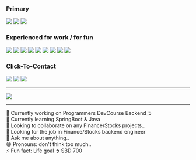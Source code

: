 ### Primary
<a><img src="https://img.shields.io/badge/Java-ED8B00?style=for-the-badge&logo=openjdk&logoColor=white"/></a>
<a><img src="https://img.shields.io/badge/Spring-6DB33F?style=for-the-badge&logo=spring&logoColor=white"/></a>
<a><img src="https://img.shields.io/badge/Oracle-F80000?style=for-the-badge&logo=oracle&logoColor=black"/></a>

### Experienced for work / for fun 
<a><img src="https://img.shields.io/badge/C%23-239120?style=for-the-badge&logo=c-sharp&logoColor=white"/></a>
<a><img src="https://img.shields.io/badge/.NET-5C2D91?style=for-the-badge&logo=.net&logoColor=white"/></a>
<a><img src="https://img.shields.io/badge/MySQL-00000F?style=for-the-badge&logo=mysql&logoColor=white"/></a>
<a><img src="https://img.shields.io/badge/Amazon_AWS-232F3E?style=for-the-badge&logo=amazon-aws&logoColor=white"/></a>
<a><img src="https://img.shields.io/badge/Unity-100000?style=for-the-badge&logo=unity&logoColor=white"/></a>
<a><img src="https://img.shields.io/badge/JavaScript-F7DF1E?style=for-the-badge&logo=JavaScript&logoColor=white"/></a>
<a><img src="https://img.shields.io/badge/Figma-F24E1E?style=for-the-badge&logo=figma&logoColor=white"/></a>
<a><img src="https://img.shields.io/badge/Jira-0052CC?style=for-the-badge&logo=Jira&logoColor=white"/></a>
<a><img src="https://img.shields.io/badge/Bitbucket-0747a6?style=for-the-badge&logo=bitbucket&logoColor=white"/></a>

### Click-To-Contact
<a href="mailto:wdg0434@gmail.com"><img src="https://img.shields.io/badge/Gmail-D14836?style=for-the-badge&logo=gmail&logoColor=white"/></a>
<a href="https://www.linkedin.com/in/%EB%8F%99%EA%B7%A0-%EC%9A%B0-6778aa16b/"><img src="https://img.shields.io/badge/LinkedIn-0077B5?style=for-the-badge&logo=linkedin&logoColor=whitee"/></a>
<a href="https://www.instagram.com/w___joseph/"><img src="https://img.shields.io/badge/Instagram-E4405F?style=for-the-badge&logo=instagram&logoColor=white"/></a>

<hr>
<a><img src="https://github-readme-stats.vercel.app/api/top-langs/?username=thisis-joe&theme=blue-green"></a>

<hr>
🔭 Currently working on Programmers DevCourse Backend_5<br>
🌱 Currently learning SpringBoot & Java <br>
👯 Looking to collaborate on any Finance/Stocks projects.. <br>
🤔 Looking for the job in Finance/Stocks backend engineer<br>
💬 Ask me about anything.. <br>
😄 Pronouns: don't think too much..<br>
⚡ Fun fact: Life goal ➲ SBD 700 <br> 
<br>
